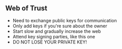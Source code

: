 Web of Trust
------------

* Need to exchange public keys for communication 
* Only add keys if you're sure about the owner
* Start slow and gradually increase the web
* Attend key signing parties, like this one
* DO NOT LOSE YOUR PRIVATE KEY!
